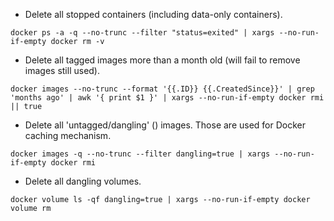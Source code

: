 - Delete all stopped containers (including data-only containers).
```
docker ps -a -q --no-trunc --filter "status=exited" | xargs --no-run-if-empty docker rm -v
```
- Delete all tagged images more than a month old (will fail to remove images still used).
```
docker images --no-trunc --format '{{.ID}} {{.CreatedSince}}' | grep 'months ago' | awk '{ print $1 }' | xargs --no-run-if-empty docker rmi || true
```
- Delete all 'untagged/dangling' (<none>) images. Those are used for Docker caching mechanism.
```
docker images -q --no-trunc --filter dangling=true | xargs --no-run-if-empty docker rmi
```
- Delete all dangling volumes.
```
docker volume ls -qf dangling=true | xargs --no-run-if-empty docker volume rm
```
  
